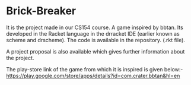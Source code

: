 # Brick-Breaker
It is the project made in our CS154 course. A game inspired by bbtan.
Its developed in the Racket language in the drracket IDE (earlier known as scheme and drscheme).
The code is available in the repository. (.rkt file).

A project proposal is also available which gives further information about the project.

The play-store link of the game from which it is inspired is given below:-
https://play.google.com/store/apps/details?id=com.crater.bbtan&hl=en 
